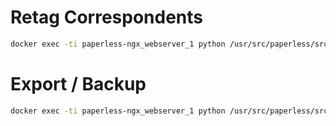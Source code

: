 # Retag Correspondents

```bash
docker exec -ti paperless-ngx_webserver_1 python /usr/src/paperless/src/manage.py document_retagger -c
```

# Export / Backup

```bash
docker exec -ti paperless-ngx_webserver_1 python /usr/src/paperless/src/manage.py document_exporter /tmp/export/dir/ -c -d
```
